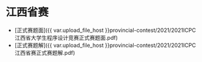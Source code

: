 # 江西省赛

- [正式赛题面]({{ var.upload_file_host }}provincial-contest/2021/2021ICPC江西省大学生程序设计竞赛正式赛题面.pdf)
- [正式赛题解]({{ var.upload_file_host }}provincial-contest/2021/2021ICPC江西省赛正式赛题解.pdf)
